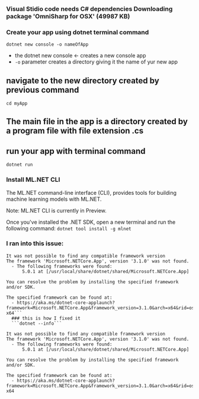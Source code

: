 ### Visual Stidio code needs C# dependencies Downloading package 'OmniSharp for OSX' (49987 KB)


### Create your app using dotnet terminal command
```dotnet new console -o nameOfApp```
- the dotnet new console <- creates a new console app 
- ```-o``` parameter creates a directory giving it the name of yur new app

## navigate to the new directory created by previous command
```cd myApp```

## The main file in the app is a directory created by a program file with file extension .cs
## run your app with terminal command 
```dotnet run```

### Install ML.NET CLI
The ML.NET command-line interface (CLI), provides tools for building machine learning models with ML.NET.

Note: ML.NET CLI is currently in Preview.

Once you've installed the .NET SDK, open a new terminal and run the following command:
```dotnet tool install -g mlnet```

### I ran into this issue:
``` ~/.dotnet/tools/mlnet
It was not possible to find any compatible framework version
The framework 'Microsoft.NETCore.App', version '3.1.0' was not found.
  - The following frameworks were found:
      5.0.1 at [/usr/local/share/dotnet/shared/Microsoft.NETCore.App]

You can resolve the problem by installing the specified framework and/or SDK.

The specified framework can be found at:
  - https://aka.ms/dotnet-core-applaunch?framework=Microsoft.NETCore.App&framework_version=3.1.0&arch=x64&rid=osx.10.15-x64```
  ### this is how I fixed it
  ```dotnet --info```

It was not possible to find any compatible framework version
The framework 'Microsoft.NETCore.App', version '3.1.0' was not found.
  - The following frameworks were found:
      5.0.1 at [/usr/local/share/dotnet/shared/Microsoft.NETCore.App]

You can resolve the problem by installing the specified framework and/or SDK.

The specified framework can be found at:
  - https://aka.ms/dotnet-core-applaunch?framework=Microsoft.NETCore.App&framework_version=3.1.0&arch=x64&rid=osx.10.15-x64
